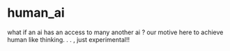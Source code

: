 # human_ai
what if an ai has an access to many another ai ?
our motive here to achieve human like thinking.
.
.
, just experimental!!
